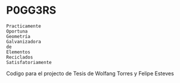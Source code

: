 # P0GG3RS

    Practicamente
    Oportuna
    Geometría
    Galvanizadora
    de
    Elementos
    Reciclados
    Satisfatoriamente

Codigo para el projecto de Tesis de Wolfang Torres y Felipe Esteves

